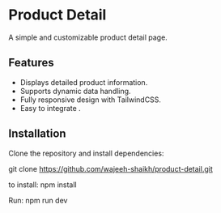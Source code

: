 # Product Detail

A simple and customizable product detail page.

## Features

- Displays detailed product information.
- Supports dynamic data handling.
- Fully responsive design with TailwindCSS.
- Easy to integrate .

## Installation

Clone the repository and install dependencies:

git clone https://github.com/wajeeh-shaikh/product-detail.git

to install:
npm install

Run:
npm run dev
